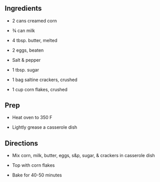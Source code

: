 # 

## Ingredients

- 2 cans creamed corn

- ¾ can milk

- 4 tbsp. butter, melted

- 2 eggs, beaten

- Salt & pepper

- 1 tbsp. sugar

- 1 bag saltine crackers, crushed

- 1 cup corn flakes, crushed

## Prep

- Heat oven to 350 F

- Lightly grease a casserole dish

## Directions

- Mix corn, milk, butter, eggs, s&p, sugar, & crackers in casserole
    dish

- Top with corn flakes

- Bake for 40-50 minutes
